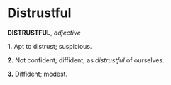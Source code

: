 # Distrustful

**DISTRUSTFUL**, _adjective_

**1.** Apt to distrust; suspicious.

**2.** Not confident; diffident; as _distrustful_ of ourselves.

**3.** Diffident; modest.